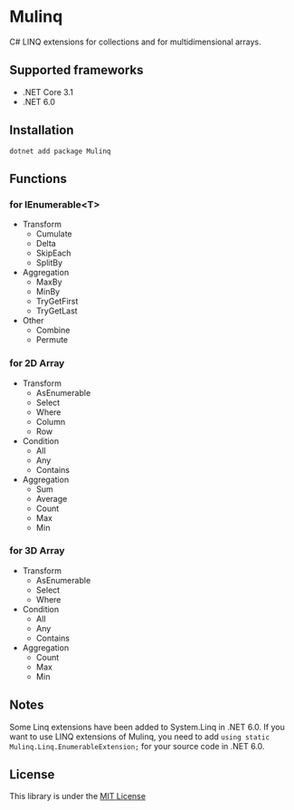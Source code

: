 # Mulinq

C# LINQ extensions for collections and for multidimensional arrays.

## Supported frameworks

- .NET Core 3.1
- .NET 6.0


## Installation

```
dotnet add package Mulinq
```

## Functions

### for IEnumerable&lt;T&gt;

- Transform
    - Cumulate
    - Delta
    - SkipEach
    - SplitBy
- Aggregation
    - MaxBy
    - MinBy
    - TryGetFirst
    - TryGetLast
- Other
    - Combine
    - Permute

### for 2D Array

- Transform
    - AsEnumerable
    - Select
    - Where
    - Column
    - Row
- Condition
    - All
    - Any
    - Contains
- Aggregation
    - Sum
    - Average
    - Count
    - Max
    - Min

### for 3D Array

- Transform
    - AsEnumerable
    - Select
    - Where
- Condition
    - All
    - Any
    - Contains
- Aggregation
    - Count
    - Max
    - Min

## Notes

Some Linq extensions have been added to System.Linq in .NET 6.0.
If you want to use LINQ extensions of Mulinq, you need to add `using static Mulinq.Linq.EnumerableExtension;` for your source code in .NET 6.0.

## License

This library is under the [MIT License](https://github.com/AconCavy/Mulinq/blob/main/LICENSE)
